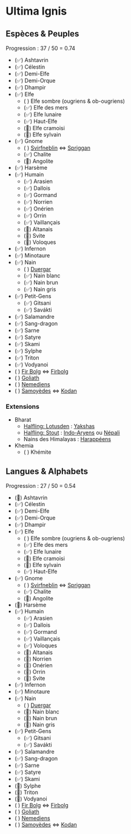 # Ultima Ignis

## Espèces & Peuples

Progression : 37 / 50 = 0.74

- (✅) Ashtavrin
- (✅) Célestin
- (✅) Demi-Elfe
- (✅) Demi-Orque
- (✅) Dhampir
- (✅) Elfe
  - ( ) Elfe sombre (ougriens & ob-ougriens)
  - (✅) Elfe des mers
  - (✅) Elfe lunaire
  - (✅) Haut-Elfe
  - (🚧) Elfe cramoisi
  - (🚧) Elfe sylvain
- (✅) Gnome
  - ( ) [Svirfneblin](https://dnd5e.wikidot.com/lineage:deep-gnome) ⇔ [Spriggan](https://en.wikipedia.org/wiki/Spriggan)
  - (✅) Chalite
  - (🚧) Angolite
- (✅) Harsème
- (✅) Humain
  - (✅) Arasien
  - (✅) Dallois
  - (✅) Gormand
  - (✅) Norrien
  - (✅) Onérien
  - (✅) Orrin
  - (✅) Vaillançais
  - (🚧) Altanais
  - (🚧) Svite
  - (🚧) Voloques
- (✅) Infernon
- (✅) Minotaure
- (✅) Nain
  - ( ) [Duergar](https://dnd5e.wikidot.com/lineage:duergar)
  - (✅) Nain blanc
  - (✅) Nain brun
  - (✅) Nain gris
- (✅) Petit-Gens
  - (✅) Gitsani
  - (✅) Savákti
- (✅) Salamandre
- (✅) Sang-dragon
- (✅) Sarne
- (✅) Satyre
- (✅) Skami
- (✅) Sylphe
- (✅) Triton
- (✅) Vodyanoi
- ( ) [Fir Bolg](https://en.wikipedia.org/wiki/Fir_Bolg) ⇔ [Firbolg](https://dnd5e.wikidot.com/lineage:firbolg)
- ( ) [Goliath](https://dnd5e.wikidot.com/lineage:goliath)
- ( ) [Nemediens](https://en.wikipedia.org/wiki/Nemed)
- ( ) [Samoyèdes](https://en.wikipedia.org/wiki/Samoyedic_languages) ⇔ [Kodan](https://wiki.guildwars2.com/wiki/Kodan)

### Extensions

- Bharat
  - [Halfling: Lotusden](https://dnd5e.wikidot.com/lineage:halfling#toc6) : [Yakshas](https://en.wikipedia.org/wiki/Yaksha)
  - [Halfling: Stout](https://dnd5e.wikidot.com/lineage:halfling#toc2) : [Indo-Aryens](https://en.wikipedia.org/wiki/Indo-Aryan_peoples) ou [Népali](https://en.wikipedia.org/wiki/Nepali_language)
  - Nains des Himalayas : [Harappéens](https://en.wikipedia.org/wiki/Indus_Valley_Civilisation)
- Khemia
  - ( ) Khémite

## Langues & Alphabets

Progression : 27 / 50 = 0.54

- (📝) Ashtavrin
- (✅) Célestin
- (✅) Demi-Elfe
- (✅) Demi-Orque
- (✅) Dhampir
- (✅) Elfe
  - ( ) Elfe sombre (ougriens & ob-ougriens)
  - (✅) Elfe des mers
  - (✅) Elfe lunaire
  - (🚧) Elfe cramoisi
  - (🚧) Elfe sylvain
  - (✅) Haut-Elfe
- (✅) Gnome
  - ( ) [Svirfneblin](https://dnd5e.wikidot.com/lineage:deep-gnome) ⇔ [Spriggan](https://en.wikipedia.org/wiki/Spriggan)
  - (✅) Chalite
  - (🚧) Angolite
- (📝) Harsème
- (✅) Humain
  - (✅) Arasien
  - (✅) Dallois
  - (✅) Gormand
  - (✅) Vaillançais
  - (✅) Voloques
  - (📝) Altanais
  - (📝) Norrien
  - (📝) Onérien
  - (📝) Orrin
  - (🚧) Svite
- (✅) Infernon
- (✅) Minotaure
- (✅) Nain
  - ( ) [Duergar](https://dnd5e.wikidot.com/lineage:duergar)
  - (🚧) Nain blanc
  - (🚧) Nain brun
  - (🚧) Nain gris
- (✅) Petit-Gens
  - (✅) Gitsani
  - (✅) Savákti
- (✅) Salamandre
- (✅) Sang-dragon
- (✅) Sarne
- (✅) Satyre
- (✅) Skami
- (🚧) Sylphe
- (🚧) Triton
- (🚧) Vodyanoi
- ( ) [Fir Bolg](https://en.wikipedia.org/wiki/Fir_Bolg) ⇔ [Firbolg](https://dnd5e.wikidot.com/lineage:firbolg)
- ( ) [Goliath](https://dnd5e.wikidot.com/lineage:goliath)
- ( ) [Nemediens](https://en.wikipedia.org/wiki/Nemed)
- ( ) [Samoyèdes](https://en.wikipedia.org/wiki/Samoyedic_languages) ⇔ [Kodan](https://wiki.guildwars2.com/wiki/Kodan)
